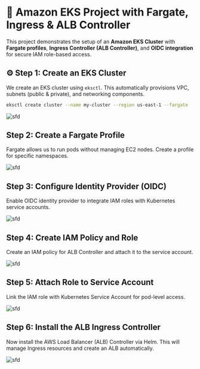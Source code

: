 # 🚀 Amazon EKS Project with Fargate, Ingress & ALB Controller  

This project demonstrates the setup of an **Amazon EKS Cluster** with **Fargate profiles**, **Ingress Controller (ALB Controller)**, and **OIDC integration** for secure IAM role-based access.  

## ⚙️ Step 1: Create an EKS Cluster  
We create an EKS cluster using `eksctl`. This automatically provisions VPC, subnets (public & private), and networking components.  

```bash
eksctl create cluster --name my-cluster --region us-east-1 --fargate
```
![sfd](screenshots/your-image.png)


## Step 2: Create a Fargate Profile

Fargate allows us to run pods without managing EC2 nodes. Create a profile for specific namespaces.

![sfd](screenshots/your-image.png)


## Step 3: Configure Identity Provider (OIDC)

Enable OIDC identity provider to integrate IAM roles with Kubernetes service accounts.

![sfd](screenshots/your-image.png)


## Step 4: Create IAM Policy and Role

Create an IAM policy for ALB Controller and attach it to the service account.

![sfd](screenshots/your-image.png)

## Step 5: Attach Role to Service Account

Link the IAM role with Kubernetes Service Account for pod-level access.

![sfd](screenshots/your-image.png)

## Step 6: Install the ALB Ingress Controller

Now install the AWS Load Balancer (ALB) Controller via Helm. This will manage Ingress resources and create an ALB automatically.

![sfd](screenshots/your-image.png)
